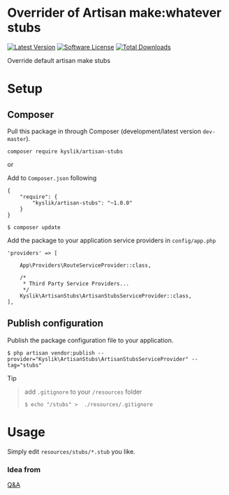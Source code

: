 # Overrider of Artisan make:whatever stubs
[![Latest Version](https://img.shields.io/github/release/Kyslik/artisan-stubs.svg?style=flat-square)](https://github.com/Kyslik/artisan-stubs/releases)
[![Software License](https://img.shields.io/badge/license-MIT-brightgreen.svg?style=flat-square)](LICENSE.md)
[![Total Downloads](https://img.shields.io/packagist/dt/Kyslik/artisan-stubs.svg?style=flat-square)](https://packagist.org/packages/Kyslik/artisan-stubs)

Override default artisan make stubs


# Setup

## Composer

Pull this package in through Composer (development/latest version `dev-master`).

```
composer require kyslik/artisan-stubs
```

or


Add to `Composer.json` following

```
{
    "require": {
        "kyslik/artisan-stubs": "~1.0.0"
    }
}
```

    $ composer update


Add the package to your application service providers in `config/app.php`

```
'providers' => [

    App\Providers\RouteServiceProvider::class,

    /*
     * Third Party Service Providers...
     */
    Kyslik\ArtisanStubs\ArtisanStubsServiceProvider::class,
],
```
## Publish configuration

Publish the package configuration file to your application.

    $ php artisan vendor:publish --provider="Kyslik\ArtisanStubs\ArtisanStubsServiceProvider" --tag="stubs"

Tip
> add `.gitignore` to your `/resources` folder
> 
>```
>$ echo "/stubs" >  ./resources/.gitignore
>```

# Usage

Simply edit `resources/stubs/*.stub` you like.


### Idea from
 [Q&A](http://stackoverflow.com/q/21810251/1564365)
